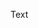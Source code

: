 <?xml version="1.0" encoding="UTF-8"?><?workdir /home/michael/Documents/ddac/ddac/temp/pdf?><?workdir-uri file:/home/michael/Documents/ddac/ddac/temp/pdf/?><?path2project?><?path2project-uri ./?><?path2rootmap-uri ./?><topic xmlns:ditaarch="http://dita.oasis-open.org/architecture/2005/" xmlns:dita-ot="http://dita-ot.sourceforge.net/ns/201007/dita-ot" class="- topic/topic " ditaarch:DITAArchVersion="1.2" domains="(topic hi-d) (topic ut-d) (topic indexing-d) (topic hazard-d) (topic abbrev-d) (topic pr-d) (topic sw-d) (topic ui-d)" id="building-content-for-gitbook" xtrf="file:/home/michael/Documents/ddac/ddac/ssg-gitbook.md" xtrc="topic:1;182:3" specializations=""><title class="- topic/title " xtrf="file:/home/michael/Documents/ddac/ddac/ssg-gitbook.md" xtrc="title:1;182:3">Building Content for Gitbook</title><prolog class="- topic/prolog " xtrf="file:/home/michael/Documents/ddac/ddac/ssg-gitbook.md" xtrc="prolog:1;182:3"><data class="- topic/data " name="id" value="SSG-gitbook" xtrf="file:/home/michael/Documents/ddac/ddac/ssg-gitbook.md" xtrc="data:1;182:3"/></prolog><body class="- topic/body " xtrf="file:/home/michael/Documents/ddac/ddac/ssg-gitbook.md" xtrc="body:1;182:3"><p class="- topic/p " xtrf="file:/home/michael/Documents/ddac/ddac/ssg-gitbook.md" xtrc="p:1;182:3">Text</p></body></topic>